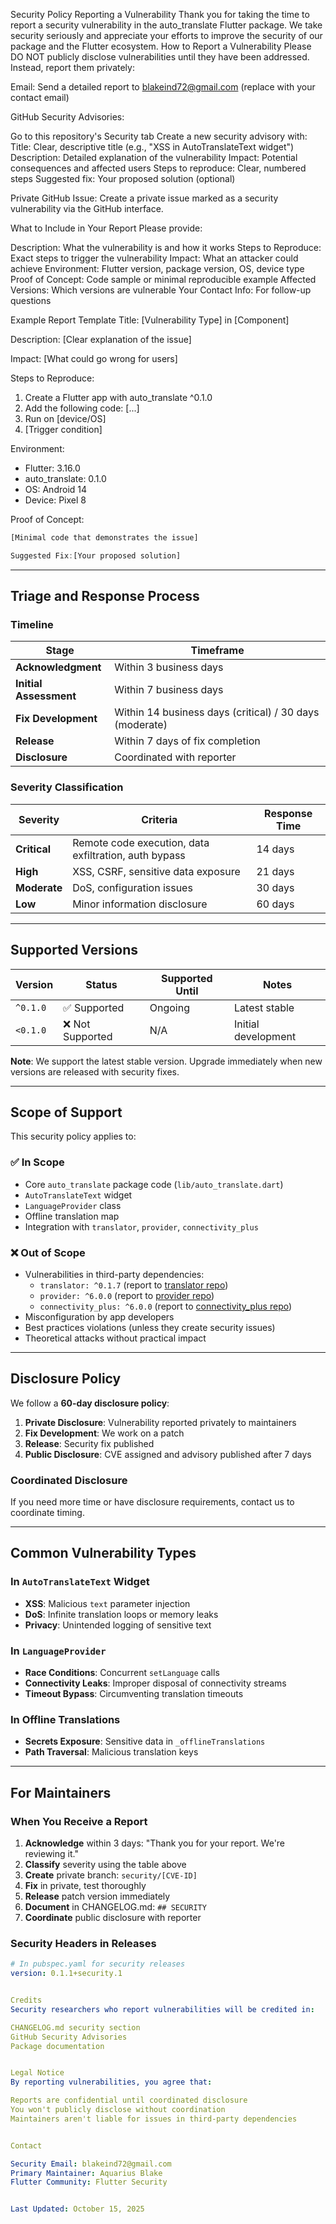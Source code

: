 Security Policy
Reporting a Vulnerability
Thank you for taking the time to report a security vulnerability in the auto_translate Flutter package. We take security seriously and appreciate your efforts to improve the security of our package and the Flutter ecosystem.
How to Report a Vulnerability
Please DO NOT publicly disclose vulnerabilities until they have been addressed. Instead, report them privately:

Email: Send a detailed report to blakeind72@gmail.com (replace with your contact email)

GitHub Security Advisories: 

Go to this repository's Security tab
Create a new security advisory with:
Title: Clear, descriptive title (e.g., "XSS in AutoTranslateText widget")
Description: Detailed explanation of the vulnerability
Impact: Potential consequences and affected users
Steps to reproduce: Clear, numbered steps
Suggested fix: Your proposed solution (optional)




Private GitHub Issue: Create a private issue marked as a security vulnerability via the GitHub interface.


What to Include in Your Report
Please provide:

Description: What the vulnerability is and how it works
Steps to Reproduce: Exact steps to trigger the vulnerability
Impact: What an attacker could achieve
Environment: Flutter version, package version, OS, device type
Proof of Concept: Code sample or minimal reproducible example
Affected Versions: Which versions are vulnerable
Your Contact Info: For follow-up questions

Example Report Template
Title: [Vulnerability Type] in [Component]

Description:
[Clear explanation of the issue]

Impact:
[What could go wrong for users]

Steps to Reproduce:
1. Create a Flutter app with auto_translate ^0.1.0
2. Add the following code: [...]
3. Run on [device/OS]
4. [Trigger condition]

Environment:
- Flutter: 3.16.0
- auto_translate: 0.1.0
- OS: Android 14
- Device: Pixel 8

Proof of Concept:
```dart
[Minimal code that demonstrates the issue]

Suggested Fix:[Your proposed solution]
```
---

## Triage and Response Process

### Timeline
| Stage | Timeframe |
|-------|-----------|
| **Acknowledgment** | Within 3 business days |
| **Initial Assessment** | Within 7 business days |
| **Fix Development** | Within 14 business days (critical) / 30 days (moderate) |
| **Release** | Within 7 days of fix completion |
| **Disclosure** | Coordinated with reporter |

### Severity Classification

| Severity | Criteria | Response Time |
|----------|----------|---------------|
| **Critical** | Remote code execution, data exfiltration, auth bypass | 14 days |
| **High** | XSS, CSRF, sensitive data exposure | 21 days |
| **Moderate** | DoS, configuration issues | 30 days |
| **Low** | Minor information disclosure | 60 days |

---

## Supported Versions

| Version | Status | Supported Until | Notes |
|---------|--------|-----------------|-------|
| `^0.1.0` | ✅ Supported | Ongoing | Latest stable |
| `<0.1.0` | ❌ Not Supported | N/A | Initial development |

**Note**: We support the latest stable version. Upgrade immediately when new versions are released with security fixes.

---

## Scope of Support

This security policy applies to:

### ✅ In Scope
- Core `auto_translate` package code (`lib/auto_translate.dart`)
- `AutoTranslateText` widget
- `LanguageProvider` class
- Offline translation map
- Integration with `translator`, `provider`, `connectivity_plus`

### ❌ Out of Scope
- Vulnerabilities in third-party dependencies:
  - `translator: ^0.1.7` (report to [translator repo](https://github.com/jnosdam/translator))
  - `provider: ^6.0.0` (report to [provider repo](https://github.com/rrousselGit/provider))
  - `connectivity_plus: ^6.0.0` (report to [connectivity_plus repo](https://github.com/fluttercommunity/plus_plugins))
- Misconfiguration by app developers
- Best practices violations (unless they create security issues)
- Theoretical attacks without practical impact

---

## Disclosure Policy

We follow a **60-day disclosure policy**:

1. **Private Disclosure**: Vulnerability reported privately to maintainers
2. **Fix Development**: We work on a patch
3. **Release**: Security fix published
4. **Public Disclosure**: CVE assigned and advisory published after 7 days

### Coordinated Disclosure
If you need more time or have disclosure requirements, contact us to coordinate timing.

---

## Common Vulnerability Types

### In `AutoTranslateText` Widget
- **XSS**: Malicious `text` parameter injection
- **DoS**: Infinite translation loops or memory leaks
- **Privacy**: Unintended logging of sensitive text

### In `LanguageProvider`
- **Race Conditions**: Concurrent `setLanguage` calls
- **Connectivity Leaks**: Improper disposal of connectivity streams
- **Timeout Bypass**: Circumventing translation timeouts

### In Offline Translations
- **Secrets Exposure**: Sensitive data in `_offlineTranslations`
- **Path Traversal**: Malicious translation keys

---

## For Maintainers

### When You Receive a Report
1. **Acknowledge** within 3 days: "Thank you for your report. We're reviewing it."
2. **Classify** severity using the table above
3. **Create** private branch: `security/[CVE-ID]`
4. **Fix** in private, test thoroughly
5. **Release** patch version immediately
6. **Document** in CHANGELOG.md: `## SECURITY`
7. **Coordinate** public disclosure with reporter

### Security Headers in Releases
```yaml
# In pubspec.yaml for security releases
version: 0.1.1+security.1


Credits
Security researchers who report vulnerabilities will be credited in:

CHANGELOG.md security section
GitHub Security Advisories
Package documentation


Legal Notice
By reporting vulnerabilities, you agree that:

Reports are confidential until coordinated disclosure
You won't publicly disclose without coordination
Maintainers aren't liable for issues in third-party dependencies


Contact

Security Email: blakeind72@gmail.com
Primary Maintainer: Aquarius Blake
Flutter Community: Flutter Security


Last Updated: October 15, 2025
